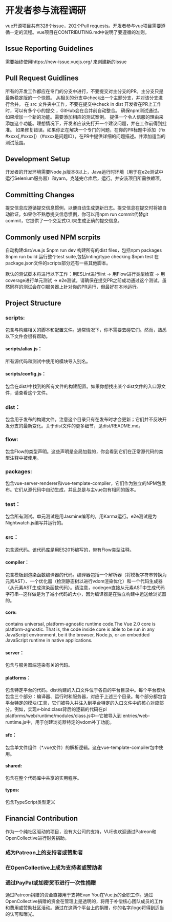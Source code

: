 # 开发者参与流程调研
vue开源项目共有328个issue，202个Pull requests。开发者参与vue项目需要遵循一定的流程。vue项目在CONTRIBUTING.md中说明了要遵循的准则。
## Issue Reporting Guidelines
需要始终使用https://new-issue.vuejs.org/ 来创建新的issue
## Pull Request Guidlines
所有的开发工作都应在专门的分支中进行，不要提交对主分支的PR。主分支只是最新稳定版的一个快照。
从相关的分支中check出一个主题分支，并对该分支进行合并。
在 src 文件夹中工作，不要在提交中check in dist
开发者在PR上工作时，可以有多个小的提交 ，GitHub会在合并前自动整合。
确保npm测试通过。
如果增加一个新的功能。需要添加相应的测试案例。
提供一个令人信服的理由来添加这个功能。理想情况下，开发者应该先打开一个建议问题，并在工作前得到批准。
如果修复错误。如果你正在解决一个专门的问题，在你的PR标题中添加（fix #xxxx[,#xxxx]）（#xxxx是问题ID），在PR中提供详细的问题描述。并添加适当的测试范围。
## Development Setup
开发者的开发环境需要Node.js版本8以上，Java运行时环境（用于在e2e测试中运行Selenium服务器）和yarn。克隆完仓库后，运行。并安装项目所需依赖项。
## Committing Changes
提交信息应遵循提交信息惯例，以便自动生成更新日志。提交信息在提交时将被自动验证。如果你不熟悉提交信息惯例，你可以用npm run commit代替git commit，它提供了一个交互式CLI来生成正确的提交信息。
## Commonly used NPM scrpits
自动构建dist/vue.js $npm run dev
构建所有的dist files，包括npm packages $npm run build
运行整个test suite,包括linting/type checking $npm test
在package.json文件的scripts部分还有一些其他脚本。

默认的测试脚本将进行以下工作：用ESLint进行lint -> 用Flow进行类型检查 -> 用coverage进行单元测试 -> e2e测试。请确保在提交PR之前成功通过这个测试。虽然同样的测试会在CI服务器上针对你的PR运行，但最好在本地运行。

## Project Structure
### scripts: 
包含与构建相关的脚本和配置文件。通常情况下，你不需要去碰它们。然而，熟悉以下文件会很有帮助。
#### scripts/alias.js：
所有源代码和测试中使用的模块导入别名。
#### scripts/config.js：
包含在dist/中找到的所有文件的构建配置。如果你想找出某个dist文件的入口源文件，请查看这个文件。
### dist：
包含用于发布的构建文件。注意这个目录只有在发布时才会更新；它们并不反映开发分支的最新变化。关于dist文件的更多细节，见dist/README.md。
### flow: 
包含Flow的类型声明。这些声明是全局加载的，你会看到它们在正常源代码的类型注释中被使用。
### packages: 
包含vue-server-renderer和vue-template-compiler，它们作为独立的NPM包发布。它们从源代码中自动生成，并且总是与主vue包有相同的版本。
### test：
包含所有测试。单元测试是用Jasmine编写的，用Karma运行。e2e测试是为Nightwatch.js编写并运行的。
### src：
包含源代码。该代码库是用ES2015编写的，带有Flow类型注释。
#### compiler：
包含模板到渲染函数编译器的代码。编译器包括一个解析器（将模板字符串转换为元素AST）、一个优化器（检测静态树以进行vdom渲染优化）和一个代码生成器（从元素AST生成渲染函数代码）。请注意，codegen直接从元素AST中生成代码字符串--这样做是为了减小代码的大小，因为编译器是在独立构建中运送给浏览器的。
#### core: 
contains universal, platform-agnostic runtime code.The Vue 2.0 core is platform-agnostic. That is, the code inside core is able to be run in any JavaScript environment, be it the browser, Node.js, or an embedded JavaScript runtime in native applications.
#### server：
包含与服务器端渲染有关的代码。
#### platforms：
包含特定平台的代码。dist构建的入口文件位于各自的平台目录中。每个平台模块包含三个部分：编译器、运行时和服务器，对应于上述三个目录。每个部分都包含平台特定的模块/工具，它们被导入并注入到平台特定的入口文件中的核心对应部分。例如，实现v-bind:class背后的逻辑的代码在pl platforms/web/runtime/modules/class.js中--它被导入到 entries/web-runtime.js中，用于创建浏览器特定的vdom补丁功能。
#### sfc：
包含单文件组件（*.vue文件）的解析逻辑。这在vue-template-compiler包中使用。
#### shared:
 包含在整个代码库中共享的实用程序。
#### types:
包含TypeScript类型定义
## Financial Contribution
作为一个纯社区驱动的项目，没有大公司的支持，VUE也欢迎通过Patreon和OpenCollective进行财务捐助。
### 成为Patreon上的支持者或赞助者
### 在OpenCollective上成为支持者或赞助者
### 通过PayPal或加密货币进行一次性捐赠
通过Patreon捐赠的资金直接用于支持Evan You在Vue.js的全职工作。通过OpenCollective捐赠的资金在管理上是透明的，将用于补偿核心团队成员的工作和费用或赞助社区活动。通过在这两个平台上的捐赠，你的名字/logo将得到适当的认可和曝光。



